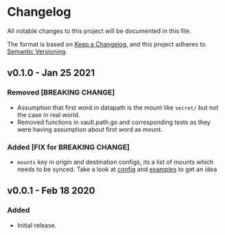 # Changelog
All notable changes to this project will be documented in this file.

The format is based on [Keep a Changelog](https://keepachangelog.com/en/1.0.0/),
and this project adheres to [Semantic Versioning](https://semver.org/spec/v2.0.0.html).

## v0.1.0 - Jan 25 2021 
### Removed [BREAKING CHANGE]
- Assumption that first word in datapath is the mount like `secret/` but not the case in real world.
- Removed functions in vault.path.go and corresponding tests as they were having assumption about first word as mount.
### Added [FIX for BREAKING CHANGE]
- `mounts` key in origin and destination configs, its a list of mounts which needs to be synced. Take a look at [config](./website/docs/getstarted/config.md) and [examples](./configs/origin.json) to get an idea

## v0.0.1 - Feb 18 2020 
### Added
- Initial release.
